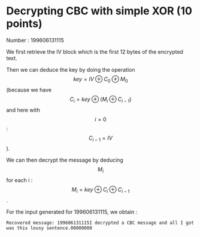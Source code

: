 # Decrypting CBC with simple XOR (10 points)

Number : 199606131115

We first retrieve the IV block which is the first 12 bytes of the encrypted text.

Then we can deduce the key by doing the operation $$key=IV\oplus C_0 \oplus M_0$$ (because we have $$C_i=key\oplus(M_i\oplus C_{i-1})$$ and here with $$i=0$$ : $$C_{i-1}=IV$$).

We can then decrypt the message by deducing $$M_i$$ for each i : $$M_i=key\oplus C_i \oplus C_{i-1}$$.

For the input generated for 199606131115, we obtain :
```
Recovered message: 199606131115I decrypted a CBC message and all I got was this lousy sentence.00000000
```